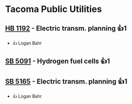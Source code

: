 # Tacoma Public Utilities

## [HB 1192](/bill/2023-24/hb/1192/) - Electric transm. planning 👍1  
* 👍 Logan Bahr

## [SB 5091](/bill/2023-24/sb/5091/) - Hydrogen fuel cells 👍1  

## [SB 5165](/bill/2023-24/sb/5165/) - Electric transm. planning 👍1  
* 👍 Logan Bahr